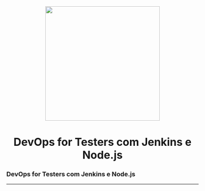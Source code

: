 <div align="center">
    <img src="https://dojo.qaninja.com.br/upload/others/181220201608333711logo-site.png" width="300">
    <h1>DevOps for Testers com Jenkins e Node.js</h1>
</div>

### DevOps for Testers com Jenkins e Node.js

<hr>